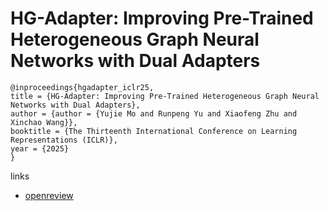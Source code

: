 # HG-Adapter: Improving Pre-Trained Heterogeneous Graph Neural Networks with Dual Adapters

```
@inproceedings{hgadapter_iclr25,
title = {HG-Adapter: Improving Pre-Trained Heterogeneous Graph Neural Networks with Dual Adapters},
author = {author = {Yujie Mo and Runpeng Yu and Xiaofeng Zhu and Xinchao Wang}},
booktitle = {The Thirteenth International Conference on Learning Representations (ICLR)},
year = {2025}
}
```

links
- [openreview](https://openreview.net/forum?id=AEglX9CHFN)
